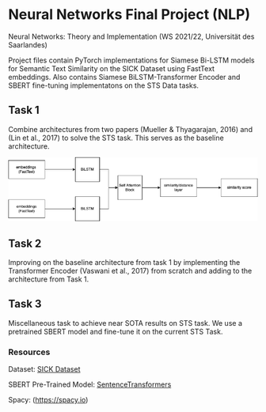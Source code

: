 # Neural Networks Final Project (NLP)
Neural Networks: Theory and Implementation (WS 2021/22, Universität des Saarlandes)

Project files contain PyTorch implementations for Siamese Bi-LSTM models for Semantic Text Similarity on the SICK Dataset using FastText embeddings. Also contains Siamese BiLSTM-Transformer Encoder and SBERT fine-tuning implementatons on the STS Data tasks.

## Task 1
Combine architectures from two papers (Mueller & Thyagarajan, 2016) and (Lin et al., 2017) to solve the STS task. This serves as the baseline architecture.

![Untitled%20Diagram.drawio%20%281%29.png](https://raw.githubusercontent.com/shahrukhx01/ocr-test/main/download.png)

## Task 2
Improving on the baseline architecture from task 1 by implementing the Transformer Encoder (Vaswani et al., 2017) from scratch and adding to the architecture
from Task 1.

## Task 3
Miscellaneous task to achieve near SOTA results on STS task. We use a pretrained SBERT model and fine-tune it on the current STS Task.

### Resources

Dataset:
[SICK Dataset](https://huggingface.co/datasets/sick)

SBERT Pre-Trained Model:
[SentenceTransformers](https://www.sbert.net)

Spacy: (https://spacy.io)

